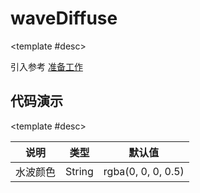 <script setup>
  import WaveDiffuse from './Components/WaveDiffuse/index.vue'
</script>

# waveDiffuse

<ContainerBox title="介绍">
<template #desc>
模拟安卓的点击和按下水波扩散效果
</template>
</ContainerBox>

<ContainerBox title="使用">

<template #desc>

引入参考 [准备工作](/Directives/base/start.html#准备工作)

</template>
</ContainerBox>

## 代码演示

<ContainerBox title="基础用法">
<template #desc>
尝试点击方块内部，狂点、长按
</template>
<div class="demoBox">
<WaveDiffuse />
</div>

<ShowCode>
<template #codes>

```vue
<template>
  <div class="WaveDiffuse" v-waveDiffuse="'rgba(100,100,100,0.5)'">Hello</div>
</template>
<style scoped lang="less">
.WaveDiffuse {
  position: relative; //必须加定位
  display: flex;
  justify-content: center;
  align-items: center;
  width: 250px;
  height: 75px;
  font-size: 25px;
  cursor: pointer;
  user-select: none;
}
</style>
```

</template>
</ShowCode>

<ShowCode iskey>
<template #codes>

```js
const waveDiffuse = {
  mounted(el: HTMLElement, { value = '#ccc' }) {
    el.style.cssText = `
      overflow: hidden;
    `;
    const style = `
      position: absolute;
      background-color: ${value};
      transform: translate(-50%, -50%);
      pointer-events: none;
      border-radius: 50%;
      width: 0;
      height: 0;
      transition: all 1s linear;
    `;
    el.addEventListener('mousedown', function (e: MouseEvent) {
      const v = e.target as HTMLInputElement;
      const c = document.createElement('span');
      c.style.cssText = style;
      const x = e.clientX - v.getBoundingClientRect().left;
      const y = e.clientY - v.getBoundingClientRect().top;
      c.style.left = x + 'px';
      c.style.top = y + 'px';
      this.appendChild(c);
      const width = v.offsetWidth;
      const height = v.offsetHeight;
      const size = width > height ? width : height;
      c.style.width = `${size * 5}px`;
      c.style.height = `${size * 5}px`;
      function fn() {
        c.style.transition = 'all 1s ease-out';
        c.style.opacity = '0';
        setTimeout(() => {
          c.remove();
        }, 750);
      }
      el.addEventListener('mouseup', fn);
      el.addEventListener('mouseleave', fn);
    });
  },
};
```

</template>
</ShowCode>
</ContainerBox>

<ContainerBox title="value">

<template #desc>

| 说明     | 类型   | 默认值             |
| -------- | ------ | ------------------ |
| 水波颜色 | String | rgba(0, 0, 0, 0.5) |

</template>
</ContainerBox>

